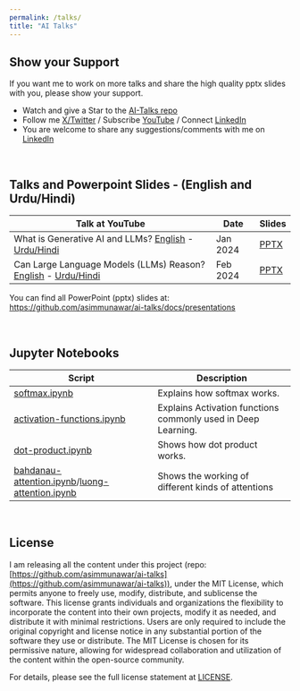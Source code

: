 ```yaml
---
permalink: /talks/
title: "AI Talks"
---
```


## Show your Support
If you want me to work on more talks and share the high quality pptx slides with you, please show your support.

- Watch and give a Star to the [AI-Talks repo](https://github.com/asimmunawar/ai-talks)
- Follow me [X/Twitter](https://twitter.com/asimunawar) / Subscribe [YouTube](https://www.youtube.com/@asimmunawar) / Connect [LinkedIn](https://www.linkedin.com/in/asimmunawar/)
- You are welcome to share any suggestions/comments with me on [LinkedIn](https://www.linkedin.com/in/asimmunawar/)

&nbsp;

## Talks and Powerpoint Slides - (English and Urdu/Hindi)

| Talk at YouTube    | Date    | Slides  |
| ------------------ | ------- | ------- |
| What is Generative AI and LLMs? [English](https://youtu.be/AneKPA_0b0s?si=mnalVtWn0xMS_PEp) - [Urdu/Hindi](https://youtu.be/yS6HqwG324I)  | Jan 2024   | [PPTX](https://github.com/asimmunawar/ai-talks/blob/main/docs/presentations/WhatIsGenAI202401.pptx) |
| Can Large Language Models (LLMs) Reason? [English](https://youtu.be/RXG85xI23-o?si=4BTeNuh4iRQm9Asy) - [Urdu/Hindi](https://youtu.be/UUXIqo87r-Y) | Feb 2024 | [PPTX](https://github.com/asimmunawar/ai-talks/blob/main/docs/presentations/ReasoningWithLLMs202402.pptx) |

You can find all PowerPoint (pptx) slides at: https://github.com/asimmunawar/ai-talks/docs/presentations

&nbsp;

## Jupyter Notebooks

| Script    | Description |
| ------ | ------- |
| [softmax.ipynb](https://github.com/asimmunawar/ai-talks/blob/main/src/jupyter-notebooks/softmax.ipynb)   | Explains how softmax works.    |
| [activation-functions.ipynb](https://github.com/asimmunawar/ai-talks/blob/main/src/jupyter-notebooks/activation-functions.ipynb)   | Explains Activation functions commonly used in Deep Learning.   |
| [dot-product.ipynb](https://github.com/asimmunawar/ai-talks/blob/main/src/jupyter-notebooks/dot-product.ipynb)   | Shows how dot product works.   |
| [bahdanau-attention.ipynb](https://github.com/asimmunawar/ai-talks/blob/main/src/jupyter-notebooks/bahdanau-attention.ipynb)/[luong-attention.ipynb](https://github.com/asimmunawar/ai-talks/blob/main/src/jupyter-notebooks/luong-attention.ipynb) | Shows the working of different kinds of attentions |

&nbsp;

## License
I am releasing all the content under this project (repo:[https://github.com/asimmunawar/ai-talks](https://github.com/asimmunawar/ai-talks)), under the MIT License, which permits anyone to freely use, modify, distribute, and sublicense the software. This license grants individuals and organizations the flexibility to incorporate the content into their own projects, modify it as needed, and distribute it with minimal restrictions. Users are only required to include the original copyright and license notice in any substantial portion of the software they use or distribute. The MIT License is chosen for its permissive nature, allowing for widespread collaboration and utilization of the content within the open-source community.

For details, please see the full license statement at [LICENSE](https://github.com/asimmunawar/ai-talks/blob/main/License).
